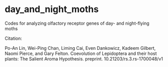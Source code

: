 # day_and_night_moths
Codes for analyzing olfactory receptor genes of day- and night-flying moths

Citation:

Po-An Lin, Wei-Ping Chan, Liming Cai, Even Dankowicz, Kadeem Gilbert, Naomi Pierce, and Gary Felton. Coevolution of Lepidoptera and their host plants: The Salient Aroma Hypothesis. preprint. 10.21203/rs.3.rs-1700048/v1
